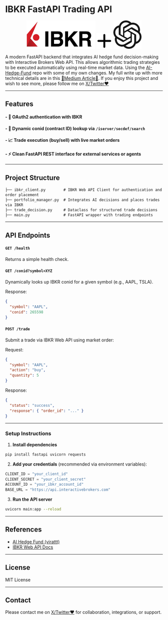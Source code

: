 #  IBKR FastAPI Trading API
<p align="center"> <img src="Logos/ibkr.jpg" alt="IBKR" width="220" height="90">  <img src="Logos/plus.png" alt="Plus" width="50" height="50"> <img src="Logos/ChatGPT.png" alt="GPT" width="90" height="90"> </p>

A modern FastAPI backend that integrates AI hedge fund decision-making with Interactive Brokers Web API. This allows algorithmic trading strategies to be executed automatically using real-time market data. Using the [AI-Hedge-Fund](https://github.com/virattt/ai-hedge-fund) repo with some of my own changes. My full write up with more technical details are in this [📜Medium Article📜](https://medium.com/@aristidesai/interactive-broker-web-api-ec01e6cf3de2). If you enjoy this project and wish to see more, please follow me on [X/Twitter❤️](https://x.com/aristidesai)

---

## Features

#### - 🔐 OAuth2 authentication with IBKR
#### - 🔎 Dynamic conid (contract ID) lookup via `/iserver/secdef/search`
#### - 📈 Trade execution (buy/sell) with live market orders
#### - ⚡ Clean FastAPI REST interface for external services or agents

---

## Project Structure

```
├── ibkr_client.py        # IBKR Web API Client for authentication and order placement
├── portfolio_manager.py  # Integrates AI decisions and places trades via IBKR
├── trade_decision.py     # Dataclass for structured trade decisions
├── main.py               # FastAPI wrapper with trading endpoints
```

---

## API Endpoints

#### `GET /health`
Returns a simple health check.

#### `GET /conid?symbol=XYZ`
Dynamically looks up IBKR conid for a given symbol (e.g., AAPL, TSLA).

Response:
```json
{
  "symbol": "AAPL",
  "conid": 265598
}
```

#### `POST /trade`
Submit a trade via IBKR Web API using market order:

Request:
```json
{
  "symbol": "AAPL",
  "action": "buy",
  "quantity": 5
}
```

Response:
```json
{
  "status": "success",
  "response": { "order_id": "..." }
}
```

---

### Setup Instructions

1. **Install dependencies**
```bash
pip install fastapi uvicorn requests
```

2. **Add your credentials** (recommended via environment variables):
```python
CLIENT_ID = "your_client_id"
CLIENT_SECRET = "your_client_secret"
ACCOUNT_ID = "your_ibkr_account_id"
BASE_URL = "https://api.interactivebrokers.com"
```

3. **Run the API server**
```bash
uvicorn main:app --reload
```

---

## References

- [AI Hedge Fund (virattt)](https://github.com/virattt/ai-hedge-fund)
- [IBKR Web API Docs](https://www.interactivebrokers.com/campus/ibkr-api-page/web-api-trading/)

---

## License
MIT License

---

## Contact
Please contact me on [X/Twitter❤️](https://x.com/aristidesai) for collaboration, integrations, or support. 
